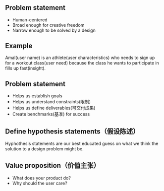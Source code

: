 #

## Problem statement

- Human-centered
- Broad enough for creative freedom
- Narrow enough to be solved by a design

## Example

Amal(user name) is an athlete(user characteristics) who needs to sign up for a workout class(user need) because the class he wants to participate in fills up fast(insight).

## Problem statement

- Helps us establish goals
- Helps us understand constraints(限制)
- Helps us define deliverables(可交付成果)
- Create benchmarks(基准) for success

## Define hypothesis statements（假设陈述）

Hyphothesis statements are our best educated guess on what we think the solution to a design problem might be.

## Value proposition（价值主张）

- What does your product do?
- Why should the user care?